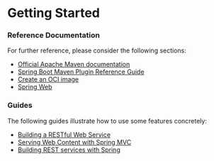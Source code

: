 # Getting Started

### Reference Documentation
For further reference, please consider the following sections:

* [Official Apache Maven documentation](https://maven.apache.org/guides/index.html)
* [Spring Boot Maven Plugin Reference Guide](https://docs.spring.io/spring-boot/docs/3.1.9-SNAPSHOT/maven-plugin/reference/html/)
* [Create an OCI image](https://docs.spring.io/spring-boot/docs/3.1.9-SNAPSHOT/maven-plugin/reference/html/#build-image)
* [Spring Web](https://docs.spring.io/spring-boot/docs/3.1.9-SNAPSHOT/reference/htmlsingle/index.html#web)

### Guides
The following guides illustrate how to use some features concretely:

* [Building a RESTful Web Service](https://spring.io/guides/gs/rest-service/)
* [Serving Web Content with Spring MVC](https://spring.io/guides/gs/serving-web-content/)
* [Building REST services with Spring](https://spring.io/guides/tutorials/rest/)

